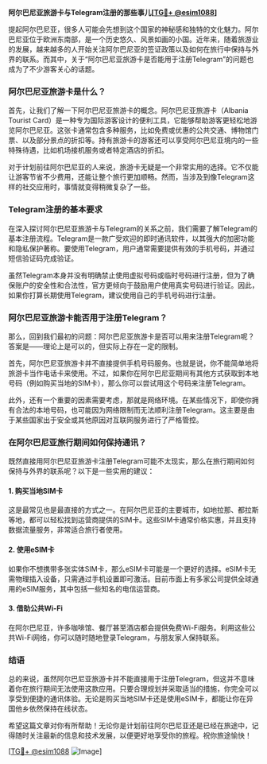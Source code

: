 **阿尔巴尼亚旅游卡与Telegram注册的那些事儿[[TG💪+ @esim1088](https://t.me/s/esim1088)]**

提起阿尔巴尼亚，很多人可能会先想到这个国家的神秘感和独特的文化魅力。阿尔巴尼亚位于欧洲东南部，是一个历史悠久、风景如画的小国。近年来，随着旅游业的发展，越来越多的人开始关注阿尔巴尼亚的签证政策以及如何在旅行中保持与外界的联系。而其中，关于“阿尔巴尼亚旅游卡是否能用于注册Telegram”的问题也成为了不少游客关心的话题。

### 阿尔巴尼亚旅游卡是什么？

首先，让我们了解一下阿尔巴尼亚旅游卡的概念。阿尔巴尼亚旅游卡（Albania Tourist Card）是一种专为国际游客设计的便利工具，它能够帮助游客更轻松地游览阿尔巴尼亚。这张卡通常包含多种服务，比如免费或优惠的公共交通、博物馆门票、以及部分景点的折扣等。持有旅游卡的游客还可以享受阿尔巴尼亚境内的一些特殊待遇，比如机场接机服务或者特定酒店的折扣。

对于计划前往阿尔巴尼亚的人来说，旅游卡无疑是一个非常实用的选择。它不仅能让游客节省不少费用，还能让整个旅行更加顺畅。然而，当涉及到像Telegram这样的社交应用时，事情就变得稍微复杂了一些。

### Telegram注册的基本要求

在深入探讨阿尔巴尼亚旅游卡与Telegram的关系之前，我们需要了解Telegram的基本注册流程。Telegram是一款广受欢迎的即时通讯软件，以其强大的加密功能和隐私保护著称。要使用Telegram，用户通常需要提供有效的手机号码，并通过短信验证码完成验证。

虽然Telegram本身并没有明确禁止使用虚拟号码或临时号码进行注册，但为了确保账户的安全性和合法性，官方更倾向于鼓励用户使用真实号码进行验证。因此，如果你打算长期使用Telegram，建议使用自己的手机号码进行注册。

### 阿尔巴尼亚旅游卡能否用于注册Telegram？

那么，回到我们最初的问题：阿尔巴尼亚旅游卡是否可以用来注册Telegram呢？答案是——理论上是可以的，但实际上存在一定的限制。

首先，阿尔巴尼亚旅游卡并不直接提供手机号码服务。也就是说，你不能简单地将旅游卡当作电话卡来使用。不过，如果你在阿尔巴尼亚期间有其他方式获取到本地号码（例如购买当地的SIM卡），那么你可以尝试用这个号码来注册Telegram。

此外，还有一个重要的因素需要考虑，那就是网络环境。在某些情况下，即使你拥有合法的本地号码，也可能因为网络限制而无法顺利注册Telegram。这主要是由于某些国家出于安全或其他原因对互联网服务进行了严格管控。

### 在阿尔巴尼亚旅行期间如何保持通讯？

既然直接用阿尔巴尼亚旅游卡注册Telegram可能不太现实，那么在旅行期间如何保持与外界的联系呢？以下是一些实用的建议：

#### 1. 购买当地SIM卡

这是最常见也是最直接的方式之一。在阿尔巴尼亚的主要城市，如地拉那、都拉斯等地，都可以轻松找到运营商提供的SIM卡。这些SIM卡通常价格实惠，并且支持数据流量服务，非常适合旅行者使用。

#### 2. 使用eSIM卡

如果你不想携带多张实体SIM卡，那么eSIM卡可能是一个更好的选择。eSIM卡无需物理插入设备，只需通过手机设置即可激活。目前市面上有多家公司提供全球通用的eSIM服务，其中包括一些知名的电信运营商。

#### 3. 借助公共Wi-Fi

在阿尔巴尼亚，许多咖啡馆、餐厅甚至酒店都会提供免费Wi-Fi服务。利用这些公共Wi-Fi网络，你可以随时随地登录Telegram，与朋友家人保持联系。

### 结语

总的来说，虽然阿尔巴尼亚旅游卡并不能直接用于注册Telegram，但这并不意味着你在旅行期间无法使用这款应用。只要合理规划并采取适当的措施，你完全可以享受到便捷的通讯体验。无论是购买当地SIM卡还是使用eSIM卡，都能让你在异国他乡依然保持在线状态。

希望这篇文章对你有所帮助！无论你是计划前往阿尔巴尼亚还是已经在旅途中，记得随时关注最新的信息和技术发展，以便更好地享受你的旅程。祝你旅途愉快！

[[TG💪+ @esim1088](https://t.me/s/esim1088) ![Image](https://i.postimg.cc/4NQfJmqS/Snipaste-2025-05-13-00-14-12.png)]
